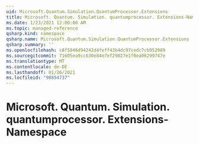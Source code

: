 ```yaml
---
uid: Microsoft.Quantum.Simulation.QuantumProcessor.Extensions
title: Microsoft. Quantum. Simulation. quantumprocessor. Extensions-Namespace
ms.date: 1/23/2021 12:00:00 AM
ms.topic: managed-reference
qsharp.kind: namespace
qsharp.name: Microsoft.Quantum.Simulation.QuantumProcessor.Extensions
qsharp.summary: ''
ms.openlocfilehash: c8f5846d94242d4feff43b4dc97cedc7cb952989
ms.sourcegitcommit: 71605ea9cc630e84e7ef29027e1f0ea06299747e
ms.translationtype: MT
ms.contentlocale: de-DE
ms.lasthandoff: 01/26/2021
ms.locfileid: "98854737"
---
```

# <a name="microsoftquantumsimulationquantumprocessorextensions-namespace"></a>Microsoft. Quantum. Simulation. quantumprocessor. Extensions-Namespace



